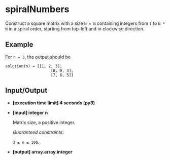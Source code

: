 # spiralNumbers

Construct a square matrix with a size `N × N` containing integers from `1` to `N * N` in a spiral order, starting from top-left and in clockwise direction.

## Example

For `n = 3`, the output should be
```
solution(n) = [[1, 2, 3],
                    [8, 9, 4],
                    [7, 6, 5]]
```
## Input/Output

- **[execution time limit] 4 seconds (py3)**

- **[input] integer n**

	Matrix size, a positive integer.

	*Guaranteed constraints:*

	`3 ≤ n ≤ 100`.

- **[output] array.array.integer**

